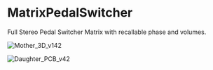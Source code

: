 # MatrixPedalSwitcher
Full Stereo Pedal Switcher Matrix with recallable phase and volumes. 

![Mother_3D_v142](https://user-images.githubusercontent.com/87340915/200351416-46ea5be7-2c23-44e3-af4f-a50014fb4ffa.png)


![Daughter_PCB_v42](https://user-images.githubusercontent.com/87340915/200351523-02efdcb0-5b53-4c4e-b5c6-9bc20f7aa6fb.png)


